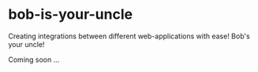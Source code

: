 # bob-is-your-uncle

Creating integrations between different web-applications with ease! Bob's your uncle!

Coming soon ...
